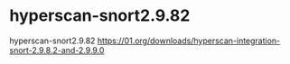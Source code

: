 # hyperscan-snort2.9.82
hyperscan-snort2.9.82
https://01.org/downloads/hyperscan-integration-snort-2.9.8.2-and-2.9.9.0
